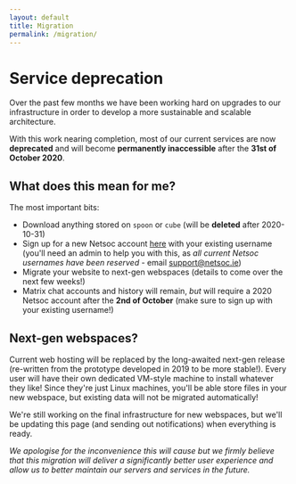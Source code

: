 ```yaml
---
layout: default
title: Migration
permalink: /migration/
---
```


# Service deprecation

Over the past few months we have been working hard on upgrades to our infrastructure in order to develop a more
sustainable and scalable architecture.

With this work nearing completion, most of our current services are now **deprecated** and will become **permanently
inaccessible** after the **31st of October 2020**.

## What does this mean for me?

The most important bits:

  - Download anything stored on `spoon` or `cube` (will be **deleted** after 2020-10-31)
  - Sign up for a new Netsoc account <a href="https://accounts.netsoc.ie/signup" target="_blank">here</a> with your
    existing username (you'll need an admin to help you with this, as _all current Netsoc usernames have been reserved_ -
    email [support@netsoc.ie](mailto:support@netsoc.ie))
  - Migrate your website to next-gen webspaces (details to come over the next few weeks!)
  - Matrix chat accounts and history will remain, _but_ will require a 2020 Netsoc account after the **2nd of October**
  (make sure to sign up with your existing username!)

## Next-gen webspaces?

Current web hosting will be replaced by the long-awaited next-gen release (re-written from the prototype developed in
2019 to be more stable!). Every user will have their own dedicated VM-style machine to install whatever they like!
Since they're just Linux machines, you'll be able store files in your new webspace, but existing data will not be
migrated automatically!

We're still working on the final infrastructure for new webspaces, but we'll be updating this page (and sending out
notifications) when everything is ready.

_We apologise for the inconvenience this will cause but we firmly believe that this migration will deliver a
significantly better user experience and allow us to better maintain our servers and services in the future._

